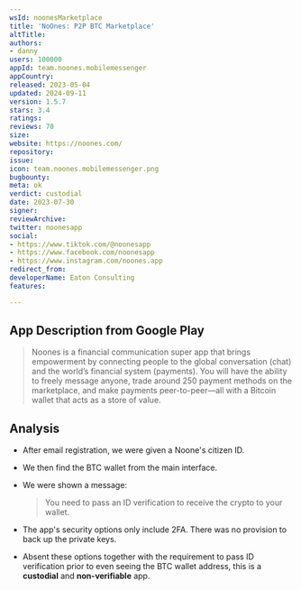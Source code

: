 ```yaml
---
wsId: noonesMarketplace
title: 'NoOnes: P2P BTC Marketplace'
altTitle: 
authors:
- danny
users: 100000
appId: team.noones.mobilemessenger
appCountry: 
released: 2023-05-04
updated: 2024-09-11
version: 1.5.7
stars: 3.4
ratings: 
reviews: 70
size: 
website: https://noones.com/
repository: 
issue: 
icon: team.noones.mobilemessenger.png
bugbounty: 
meta: ok
verdict: custodial
date: 2023-07-30
signer: 
reviewArchive: 
twitter: noonesapp
social:
- https://www.tiktok.com/@noonesapp
- https://www.facebook.com/noonesapp
- https://www.instagram.com/noones.app
redirect_from: 
developerName: Eaton Consulting
features: 

---
```


## App Description from Google Play

> Noones is a financial communication super app that brings empowerment by connecting people to the global conversation (chat) and the world’s financial system (payments). You will have the ability to freely message anyone, trade around 250 payment methods on the marketplace, and make payments peer-to-peer—all with a Bitcoin wallet that acts as a store of value.

## Analysis 

- After email registration, we were given a Noone's citizen ID.
- We then find the BTC wallet from the main interface.
- We were shown a message:

    > You need to pass an ID verification to receive the crypto to your wallet. 

- The app's security options only include 2FA. There was no provision to back up the private keys.
- Absent these options together with the requirement to pass ID verification prior to even seeing the BTC wallet address, this is a **custodial** and **non-verifiable** app. 
